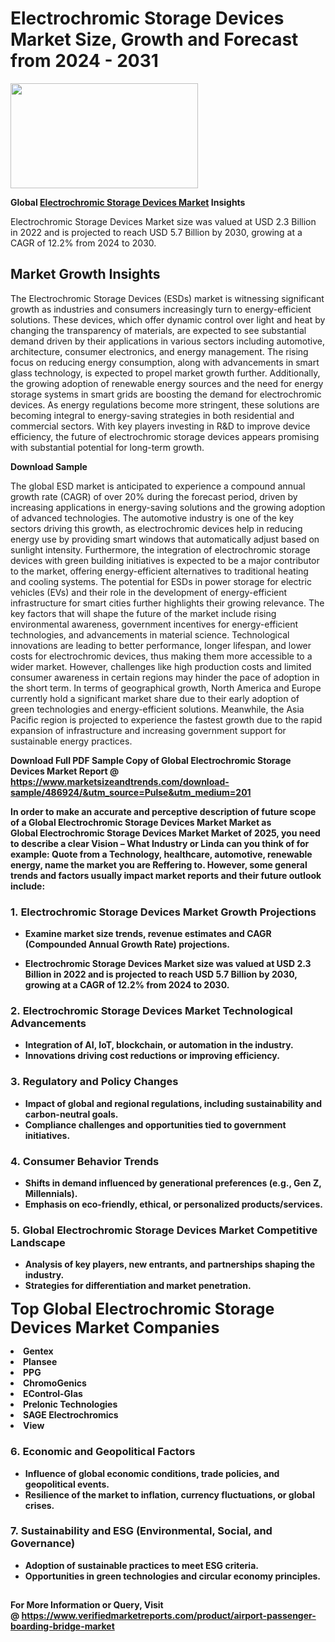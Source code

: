 <H1>Electrochromic Storage Devices Market Size, Growth and Forecast from 2024 - 2031</H1><img class="aligncenter size-medium wp-image-584254" src="https://thirdeyenews.in/wp-content/uploads/2024/09/Global-Market-Research-300x168.jpeg" alt="" width="300" height="168" /><p><strong>Global&nbsp;<a href="https://www.marketsizeandtrends.com/download-sample/486924/&amp;utm_source=Pulse&amp;utm_medium=201">Electrochromic Storage Devices Market</a> Insights</strong></p><p>Electrochromic Storage Devices Market size was valued at USD 2.3 Billion in 2022 and is projected to reach USD 5.7 Billion by 2030, growing at a CAGR of 12.2% from 2024 to 2030.</p><p><h2>Market Growth Insights</h2> <p>The Electrochromic Storage Devices (ESDs) market is witnessing significant growth as industries and consumers increasingly turn to energy-efficient solutions. These devices, which offer dynamic control over light and heat by changing the transparency of materials, are expected to see substantial demand driven by their applications in various sectors including automotive, architecture, consumer electronics, and energy management. The rising focus on reducing energy consumption, along with advancements in smart glass technology, is expected to propel market growth further. Additionally, the growing adoption of renewable energy sources and the need for energy storage systems in smart grids are boosting the demand for electrochromic devices. As energy regulations become more stringent, these solutions are becoming integral to energy-saving strategies in both residential and commercial sectors. With key players investing in R&D to improve device efficiency, the future of electrochromic storage devices appears promising with substantial potential for long-term growth.</p> <p><strong>Download Sample</strong></p> <p>The global ESD market is anticipated to experience a compound annual growth rate (CAGR) of over 20% during the forecast period, driven by increasing applications in energy-saving solutions and the growing adoption of advanced technologies. The automotive industry is one of the key sectors driving this growth, as electrochromic devices help in reducing energy use by providing smart windows that automatically adjust based on sunlight intensity. Furthermore, the integration of electrochromic storage devices with green building initiatives is expected to be a major contributor to the market, offering energy-efficient alternatives to traditional heating and cooling systems. The potential for ESDs in power storage for electric vehicles (EVs) and their role in the development of energy-efficient infrastructure for smart cities further highlights their growing relevance. The key factors that will shape the future of the market include rising environmental awareness, government incentives for energy-efficient technologies, and advancements in material science. Technological innovations are leading to better performance, longer lifespan, and lower costs for electrochromic devices, thus making them more accessible to a wider market. However, challenges like high production costs and limited consumer awareness in certain regions may hinder the pace of adoption in the short term. In terms of geographical growth, North America and Europe currently hold a significant market share due to their early adoption of green technologies and energy-efficient solutions. Meanwhile, the Asia Pacific region is projected to experience the fastest growth due to the rapid expansion of infrastructure and increasing government support for sustainable energy practices. <p><strong></p><p><span class=""><strong>Download Full PDF Sample Copy of Global Electrochromic Storage Devices Market Report</strong> @ <a href="https://www.marketsizeandtrends.com/download-sample/486924/&amp;utm_source=Pulse&amp;utm_medium=201" target="_blank">https://www.marketsizeandtrends.com/download-sample/486924/&amp;utm_source=Pulse&amp;utm_medium=201</a></span></p><p>In order to make an accurate and perceptive description of future scope of a Global&nbsp;Electrochromic Storage Devices Market Market as Global&nbsp;Electrochromic Storage Devices Market Market of 2025, you need to describe a clear Vision &ndash; What Industry or Linda can you think of for example: Quote from a Technology, healthcare, automotive, renewable energy, name the market you are Reffering to. However, some general trends and factors usually impact market reports and their future outlook include:</p><h3>1.&nbsp;<strong>Electrochromic Storage Devices Market Growth Projections</strong></h3><ul><li>Examine market size trends, revenue estimates and CAGR (Compounded Annual Growth Rate) projections.</li><li><p>Electrochromic Storage Devices Market size was valued at USD 2.3 Billion in 2022 and is projected to reach USD 5.7 Billion by 2030, growing at a CAGR of 12.2% from 2024 to 2030.</p></li></ul><h3>2.&nbsp;<strong>Electrochromic Storage Devices Market Technological Advancements</strong></h3><ul><li>Integration of AI, IoT, blockchain, or automation in the industry.</li><li>Innovations driving cost reductions or improving efficiency.</li></ul><h3>3.&nbsp;<strong>Regulatory and Policy Changes</strong></h3><ul><li>Impact of global and regional regulations, including sustainability and carbon-neutral goals.</li><li>Compliance challenges and opportunities tied to government initiatives.</li></ul><h3>4.&nbsp;<strong>Consumer Behavior Trends</strong></h3><ul><li>Shifts in demand influenced by generational preferences (e.g., Gen Z, Millennials).</li><li>Emphasis on eco-friendly, ethical, or personalized products/services.</li></ul><h3>5.&nbsp;<strong>Global Electrochromic Storage Devices Market Competitive Landscape</strong></h3><ul><li>Analysis of key players, new entrants, and partnerships shaping the industry.</li><li>Strategies for differentiation and market penetration.</li></ul><p data-pm-slice="1 1 []"><span style="color: inherit; font-family: inherit; font-size: 25px;">Top Global Electrochromic Storage Devices Market Companies</span></p><div class="" data-test-id=""><p><li>Gentex</li><li> Plansee</li><li> PPG</li><li> ChromoGenics</li><li> EControl-Glas</li><li> Prelonic Technologies</li><li> SAGE Electrochromics</li><li> View</li></p></div><h3>6.&nbsp;<strong>Economic and Geopolitical Factors</strong></h3><ul><li>Influence of global economic conditions, trade policies, and geopolitical events.</li><li>Resilience of the market to inflation, currency fluctuations, or global crises.</li></ul><h3>7.&nbsp;<strong>Sustainability and ESG (Environmental, Social, and Governance)</strong></h3><ul><li>Adoption of sustainable practices to meet ESG criteria.</li><li>Opportunities in green technologies and circular economy principles.</li></ul><h2><strong style="font-size: 14px;">For More Information or Query, Visit @&nbsp;</strong><a style="background-color: #ffffff; font-size: 14px;" href="https://www.marketsizeandtrends.com/report/electrochromic-storage-devices-market/" target="_blank">https://www.verifiedmarketreports.com/product/airport-passenger-boarding-bridge-market</a></h2>
